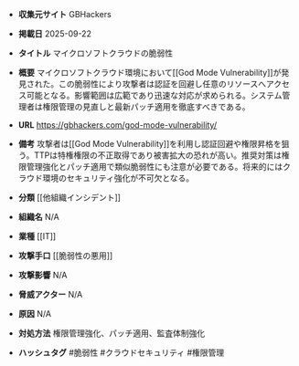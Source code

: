 - **収集元サイト**
GBHackers

- **掲載日**
2025-09-22

- **タイトル**
マイクロソフトクラウドの脆弱性

- **概要**
マイクロソフトクラウド環境において[[God Mode Vulnerability]]が発見された。この脆弱性により攻撃者は認証を回避し任意のリソースへアクセス可能となる。影響範囲は広範であり迅速な対応が求められる。システム管理者は権限管理の見直しと最新パッチ適用を徹底すべきである。

- **URL**
https://gbhackers.com/god-mode-vulnerability/

- **備考**
攻撃者は[[God Mode Vulnerability]]を利用し認証回避や権限昇格を狙う。TTPは特権権限の不正取得であり被害拡大の恐れが高い。推奨対策は権限管理強化とパッチ適用で類似脆弱性にも注意が必要である。将来的にはクラウド環境のセキュリティ強化が不可欠となる。

- **分類**
[[他組織インシデント]]

- **組織名**
N/A

- **業種**
[[IT]]

- **攻撃手口**
[[脆弱性の悪用]]

- **攻撃影響**
N/A

- **脅威アクター**
N/A

- **原因**
N/A

- **対処方法**
権限管理強化、パッチ適用、監査体制強化

- **ハッシュタグ**
#脆弱性 #クラウドセキュリティ #権限管理
